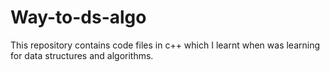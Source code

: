 # Way-to-ds-algo
This repository contains code files in c++ which  I learnt when was learning for data structures and algorithms.
